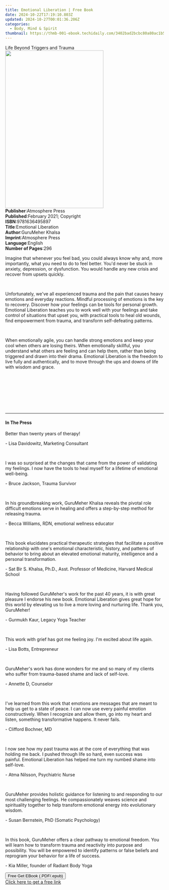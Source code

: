 ```yaml
---
title: Emotional Liberation | Free Book
date: 2024-10-22T17:19:10.803Z
updated: 2024-10-27T00:01:36.206Z
categories:
  - Body, Mind & Spirit
thumbnail: https://thmb-001-ebook.techidaily.com/3402bad2bcbc80a80ac1b5cae85bf7cfdde48a486af7ba1a338787a0716a2960.jpg
---
```

<main id="book-container">
  <div class="flex flex-col">
    <div class="book-brief flex-1 py-6 px-4 sm:p-6 md:py-10 md:px-8">
      <!-- brief-->
      <div class="book-brief-main">Life Beyond Triggers and Trauma</div>
    </div>
    <div
      class="book-meta-info flex-1 grid gap-4 col-start-1 col-end-3 row-start-1 sm:mb-6 sm:grid-cols-4 lg:gap-6 lg:col-start-2 lg:row-end-6 lg:row-span-6 lg:mb-0"
    >
      <div
        class="book-meta-info-left place-content-center mt-4 p-4 text-sm leading-6 col-start-2 col-span-2 dark:text-slate-400"
      >
        <img
          class="w-full h-500 object-cover rounded-lg sm:h-255 sm:col-span-2 lg:col-span-full"
          src="https://img-001-ebook.techidaily.com/7e48805ab76d64fe8af4fb614c59f24a84f33f5cab3bfe2b5941de8336b8a8d3.jpg"
          alt=""
          width="312"
          height="500"
        />
      </div>
      <div
        class="book-meta-info-right mt-2 col-start-1 row-start-2 col-span-3 self-center"
      >
        <!-- meta data  -->
        <div class="flex flex-col px-4 md:px-8">
          <div class="flex-1">
            <strong>Publisher</strong>:<span class="px-2"
              >Atmosphere Press</span
            >
          </div>
          <div class="flex-1">
            <strong>Published</strong>:<span class="px-2"
              >February 2021; Copyright</span
            >
          </div>
          <div class="flex-1">
            <strong>ISBN</strong>:<span class="px-2">9781636495897</span>
          </div>
          <div class="flex-1">
            <strong>Title</strong>:<span class="px-2"
              >Emotional Liberation</span
            >
          </div>
          <div class="flex-1">
            <strong>Author</strong>:<span class="px-2">GuruMeher Khalsa</span>
          </div>
          <div class="flex-1">
            <strong>Imprint</strong>:<span class="px-2">Atmosphere Press</span>
          </div>
          <div class="flex-1">
            <strong>Language</strong>:<span class="px-2">English</span>
          </div>
          <div class="flex-1">
            <strong>Number of Pages</strong>:<span class="px-2">296</span>
          </div>
        </div>
      </div>
    </div>
    <div class="book-description flex-1 py-6 px-4 sm:p-6 md:py-10 md:px-8">
      <div class="book-description-main">
        <div accordion-content="" id="description">
          <p>
            Imagine that whenever you feel bad, you could always know why and,
            more importantly, what you need to do to feel better. You'd never be
            stuck in anxiety, depression, or dysfunction. You would handle any
            new crisis and recover from upsets quickly.
          </p>
          <p><br /></p>
          <p>
            Unfortunately, we've all experienced trauma and the pain that causes
            heavy emotions and everyday reactions. Mindful processing of
            emotions is the key to recovery. Discover how your feelings can be
            tools for personal growth. Emotional Liberation teaches you to work
            well with your feelings and take control of situations that upset
            you, with practical tools to heal old wounds, find empowerment from
            trauma, and transform self-defeating patterns.&nbsp;
          </p>
          <p><br /></p>
          <p>
            When emotionally agile, you can handle strong emotions and keep your
            cool when others are losing theirs. When emotionally skillful, you
            understand what others are feeling and can help them, rather than
            being triggered and drawn into their drama. Emotional Liberation is
            the freedom to live fully and authentically, and to move through the
            ups and downs of life with wisdom and grace.
          </p>
          <p><br /></p>
          <p><br /></p>
          <p><br /></p>
          <p><br /></p>
        </div>
        <div class="accordion-fader"></div>
      </div>
    </div>
    <div class="book-excerpts flex-1 py-6 px-4 sm:p-6 md:py-10 md:px-8">
      <!-- excerpts-->
      <div class="book-excerpts-main">
        <hr />
        <h4 class="placeholder placeholder-heading">
          <span>In The Press</span>
        </h4>
        <p></p>
        <p>Better than twenty years of therapy!</p>
        <p>- Lisa Davidowitz, Marketing Consultant</p>
        <p><br /></p>
        <p>
          I was so surprised at the changes that came from the power&nbsp;of
          validating my feelings. I now have the tools to heal myself&nbsp;for a
          lifetime of emotional well-being.
        </p>
        <p>- Bruce Jackson, Trauma Survivor</p>
        <p><br /></p>
        <p>
          In his groundbreaking work, GuruMeher Khalsa reveals the&nbsp;pivotal
          role difficult emotions serve in healing and offers
          a&nbsp;step-by-step method for releasing trauma.
        </p>
        <p>- Becca Williams, RDN, emotional wellness educator</p>
        <p><br /></p>
        <p>
          This book elucidates practical therapeutic strategies that facilitate
          a positive relationship with one's emotional characteristic, history,
          and patterns of behavior to bring about an elevated emotional
          maturity, intelligence and a personal transformation.
        </p>
        <p>
          - Sat Bir S. Khalsa, Ph.D., Asst. Professor of Medicine, Harvard
          Medical School
        </p>
        <p><br /></p>
        <p>
          Having followed GuruMeher's work for the past 40 years, it
          is&nbsp;with great pleasure I endorse his new
          book.&nbsp;Emotional&nbsp;Liberation&nbsp;gives great hope for this
          world by elevating us to&nbsp;live a more loving and nurturing life.
          Thank you, GuruMeher!
        </p>
        <p>- Gurmukh Kaur, Legacy Yoga Teacher</p>
        <p><br /></p>
        <p>
          This work with grief has got me feeling joy. I'm excited
          about&nbsp;life again.
        </p>
        <p>- Lisa Botts, Entrepreneur</p>
        <p><br /></p>
        <p>
          GuruMeher's work has done wonders for me and so many of&nbsp;my
          clients who suffer from trauma-based shame and lack of&nbsp;self-love.
        </p>
        <p>- Annette D, Counselor</p>
        <p><br /></p>
        <p>
          I've learned from this work that emotions are messages that&nbsp;are
          meant to help us get to a state of peace. I can now use&nbsp;every
          painful emotion constructively. When I recognize and&nbsp;allow them,
          go into my heart and listen, something&nbsp;transformative happens. It
          never fails.
        </p>
        <p>- Clifford Bochner, MD</p>
        <p><br /></p>
        <p>
          I now see how my past trauma was at the core of everything&nbsp;that
          was holding me back. I pushed through life so hard, even&nbsp;success
          was painful.&nbsp;Emotional Liberation&nbsp;has helped me turn&nbsp;my
          numbed shame into self-love.
        </p>
        <p>- Atma Nilsson, Psychiatric Nurse</p>
        <p><br /></p>
        <p>
          GuruMeher provides holistic guidance for listening to
          and&nbsp;responding to our most challenging feelings.
          He&nbsp;compassionately weaves science and spirituality together
          to&nbsp;help transform emotional energy into evolutionary wisdom.
        </p>
        <p>- Susan Bernstein, PhD (Somatic Psychology)</p>
        <p><br /></p>
        <p>
          In this book, GuruMeher offers a clear pathway to
          emotional&nbsp;freedom. You will learn how to transform trauma
          and&nbsp;reactivity into purpose and possibility. You will be
          empowered&nbsp;to identify patterns or false beliefs and reprogram
          your&nbsp;behavior for a life of success.
        </p>
        <p>- Kia Miller, founder of Radiant Body Yoga</p>
        <p></p>
      </div>
    </div>
    <div
      class="book-about-author flex-1 py-6 px-4 sm:p-6 md:py-10 md:px-8"
    ></div>
    <div class="book-free-get flex-1 py-6 px-4 sm:p-6 md:py-10 md:px-8">
      <button
        id="btn-free-get"
        class="bg-blue-500 hover:bg-blue-700 text-white font-bold py-2 px-4 rounded"
      >
        Free Get EBook (.PDF/.epub)
      </button>
      <div id="countdown-display" class="px-2 text-lg mt-2"></div>
      <a
        id="free-link"
        class="hidden bg-blue-500 hover:bg-blue-700 text-white font-bold py-2 px-4 rounded"
        href="https://www.ebooks.com/en-us/book/210179536/emotional-liberation/gurumeher-khalsa/"
        target="_blank"
        >Click here to get a free link</a
      >
    </div>
    <script>
      let countdownTime = 0;
      let countdownInterval = null;
      document
        .getElementById('btn-free-get')
        .addEventListener('click', startCountdown);
      function startCountdown() {
        countdownTime = new Date().getTime() + 60000 * 3;
        countdownInterval = setInterval(updateCountdown, 1000);
        document.getElementById('btn-free-get').disabled = true;
        document
          .getElementById('btn-free-get')
          .classList.add('bg-gray-500', 'cursor-not-allowed');
      }
      function updateCountdown() {
        let currentTime = new Date().getTime();
        let timeLeft = countdownTime - currentTime;
        let secondsLeft = Math.floor(timeLeft / 1000);
        document.getElementById('countdown-display').innerHTML =
          `Remaining time: ${secondsLeft} seconds.`;
        if (secondsLeft <= 0) {
          clearInterval(countdownInterval);
          document.getElementById('btn-free-get').classList.add('hidden');
          document.getElementById('free-link').classList.remove('hidden');
          document.getElementById('countdown-display').innerHTML = '';
        }
      }
    </script>
  </div>
</main>

<ins class="adsbygoogle"
      style="display:block"
      data-ad-client="ca-pub-7571918770474297"
      data-ad-slot="8358498916"
      data-ad-format="auto"
      data-full-width-responsive="true"></ins>
    